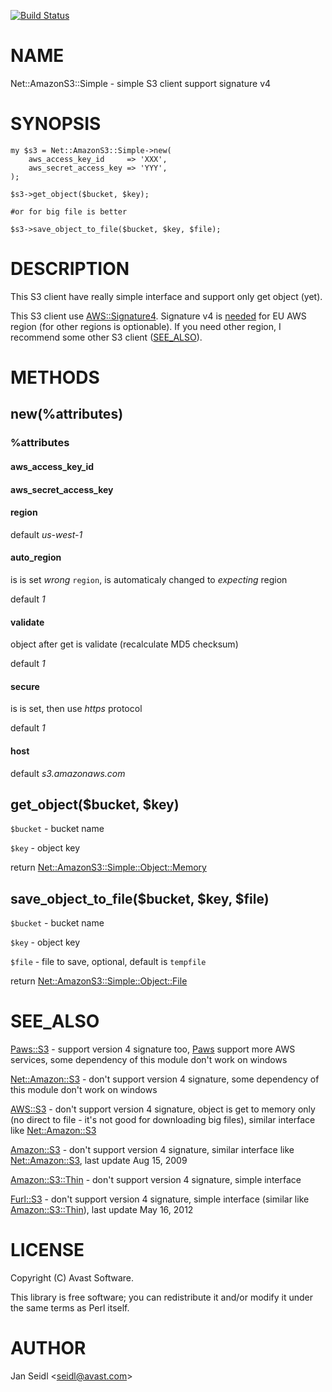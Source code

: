 [![Build Status](https://travis-ci.org/JaSei/Net-AmazonS3-Simple.svg?branch=master)](https://travis-ci.org/JaSei/Net-AmazonS3-Simple)
# NAME

Net::AmazonS3::Simple - simple S3 client support signature v4

# SYNOPSIS

    my $s3 = Net::AmazonS3::Simple->new(
        aws_access_key_id     => 'XXX',
        aws_secret_access_key => 'YYY',
    );

    $s3->get_object($bucket, $key);

    #or for big file is better
    
    $s3->save_object_to_file($bucket, $key, $file);

# DESCRIPTION

This S3 client have really simple interface and support only get object (yet).

This S3 client use [AWS::Signature4](https://metacpan.org/pod/AWS::Signature4). Signature v4 is [needed](http://stackoverflow.com/questions/26533245/the-authorization-mechanism-you-have-provided-is-not-supported-please-use-aws4) for EU AWS region (for other regions is optionable).
If you need other region, I recommend some other S3 client ([SEE\_ALSO](#see_also)).

# METHODS

## new(%attributes)

### %attributes

#### aws\_access\_key\_id

#### aws\_secret\_access\_key

#### region

default _us-west-1_

#### auto\_region

is is set _wrong_ `region`, is automaticaly changed to _expecting_ region 

default _1_

#### validate

object after get is validate (recalculate MD5 checksum)

default _1_

#### secure

is is set, then use _https_ protocol

default _1_

#### host

default _s3.amazonaws.com_

## get\_object($bucket, $key)

`$bucket` - bucket name

`$key` - object key

return [Net::AmazonS3::Simple::Object::Memory](https://metacpan.org/pod/Net::AmazonS3::Simple::Object::Memory)

## save\_object\_to\_file($bucket, $key, $file)

`$bucket` - bucket name

`$key` - object key

`$file` - file to save, optional, default is `tempfile` 

return [Net::AmazonS3::Simple::Object::File](https://metacpan.org/pod/Net::AmazonS3::Simple::Object::File)

# SEE\_ALSO

[Paws::S3](https://metacpan.org/pod/Paws::S3) - support version 4 signature too,
[Paws](https://metacpan.org/pod/Paws) support more AWS services,
some dependency of this module don't work on windows

[Net::Amazon::S3](https://metacpan.org/pod/Net::Amazon::S3) - don't support version 4 signature,
some dependency of this module don't work on windows

[AWS::S3](https://metacpan.org/pod/AWS::S3) - don't support version 4 signature,
object is get to memory only (no direct to file - it's not good for downloading big files),
similar interface like [Net::Amazon::S3](https://metacpan.org/pod/Net::Amazon::S3)

[Amazon::S3](https://metacpan.org/pod/Amazon::S3) - don't support version 4 signature,
similar interface like [Net::Amazon::S3](https://metacpan.org/pod/Net::Amazon::S3),
last update Aug 15, 2009

[Amazon::S3::Thin](https://metacpan.org/pod/Amazon::S3::Thin) - don't support version 4 signature,
simple interface

[Furl::S3](https://metacpan.org/pod/Furl::S3) - don't support version 4 signature,
simple interface (similar like [Amazon::S3::Thin](https://metacpan.org/pod/Amazon::S3::Thin)),
last update May 16, 2012

# LICENSE

Copyright (C) Avast Software.

This library is free software; you can redistribute it and/or modify
it under the same terms as Perl itself.

# AUTHOR

Jan Seidl &lt;seidl@avast.com>
